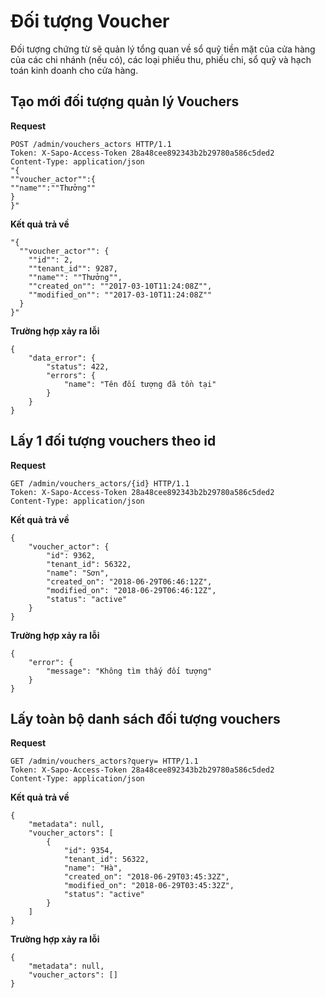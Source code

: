 # Đối tượng Voucher
Đối tượng chứng từ sẽ quản lý tổng quan về sổ quỹ tiền mặt của cửa hàng của các chi nhánh (nếu có), các loại phiếu thu, phiếu chi, sổ quỹ và hạch toán kinh doanh cho cửa hàng.
## Tạo mới đối tượng quản lý Vouchers
**Request**
```
POST /admin/vouchers_actors HTTP/1.1
Token: X-Sapo-Access-Token 28a48cee892343b2b29780a586c5ded2
Content-Type: application/json
"{
""voucher_actor"":{
""name"":""Thưởng""
}
}"
```
**Kết quả trả về**
```
"{
  ""voucher_actor"": {
    ""id"": 2,
    ""tenant_id"": 9287,
    ""name"": ""Thưởng"",
    ""created_on"": ""2017-03-10T11:24:08Z"",
    ""modified_on"": ""2017-03-10T11:24:08Z""
  }
}"
```
**Trường hợp xảy ra lỗi**
```
{
    "data_error": {
        "status": 422,
        "errors": {
            "name": "Tên đối tượng đã tồn tại"
        }
    }
}
```
## Lấy 1 đối tượng vouchers theo id
**Request**
```
GET /admin/vouchers_actors/{id} HTTP/1.1
Token: X-Sapo-Access-Token 28a48cee892343b2b29780a586c5ded2
Content-Type: application/json
```
**Kết quả trả về**
```
{
    "voucher_actor": {
        "id": 9362,
        "tenant_id": 56322,
        "name": "Sơn",
        "created_on": "2018-06-29T06:46:12Z",
        "modified_on": "2018-06-29T06:46:12Z",
        "status": "active"
    }
}
```
**Trường hợp xảy ra lỗi**
```
{
    "error": {
        "message": "Không tìm thấy đối tượng"
    }
}
```
## Lấy toàn bộ danh sách đối tượng vouchers
**Request**
```
GET /admin/vouchers_actors?query= HTTP/1.1
Token: X-Sapo-Access-Token 28a48cee892343b2b29780a586c5ded2
Content-Type: application/json
```
**Kết quả trả về**
```
{
    "metadata": null,
    "voucher_actors": [
        {
            "id": 9354,
            "tenant_id": 56322,
            "name": "Hà",
            "created_on": "2018-06-29T03:45:32Z",
            "modified_on": "2018-06-29T03:45:32Z",
            "status": "active"
        }
    ]
}
```
**Trường hợp xảy ra lỗi**
```
{
    "metadata": null,
    "voucher_actors": []
}
```

